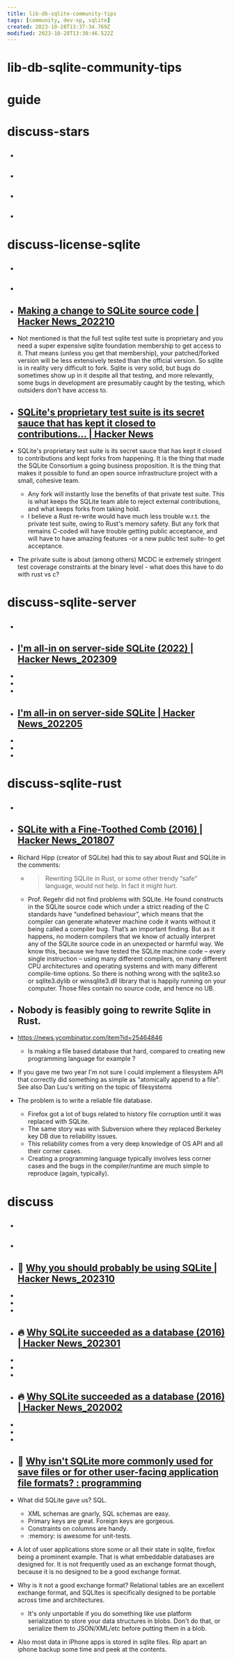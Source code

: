 ```yaml
---
title: lib-db-sqlite-community-tips
tags: [community, dev-xp, sqlite]
created: 2023-10-28T13:37:34.769Z
modified: 2023-10-28T13:38:46.522Z
---
```


# lib-db-sqlite-community-tips

# guide

# discuss-stars
- ## 

- ## 

- ## 

- ## 
# discuss-license-sqlite
- ## 

- ## 

- ## [Making a change to SQLite source code | Hacker News_202210](https://news.ycombinator.com/item?id=33339634)
- Not mentioned is that the full test sqlite test suite is proprietary and you need a super expensive sqlite foundation membership to get access to it. That means (unless you get that membership), your patched/forked version will be less extensively tested than the official version. So sqlite is in reality very difficult to fork. Sqlite is very solid, but bugs do sometimes show up in it despite all that testing, and more relevantly, some bugs in development are presumably caught by the testing, which outsiders don't have access to.

- ## [SQLite's proprietary test suite is its secret sauce that has kept it closed to contributions... | Hacker News](https://news.ycombinator.com/item?id=33083993)
- SQLite's proprietary test suite is its secret sauce that has kept it closed to contributions and kept forks from happening. It is the thing that made the SQLite Consortium a going business proposition. It is the thing that makes it possible to fund an open source infrastructure project with a small, cohesive team.
  - Any fork will instantly lose the benefits of that private test suite. This is what keeps the SQLite team able to reject external contributions, and what keeps forks from taking hold.
  - I believe a Rust re-write would have much less trouble w.r.t. the private test suite, owing to Rust's memory safety. But any fork that remains C-coded will have trouble getting public acceptance, and will have to have amazing features -or a new public test suite- to get acceptance.

- The private suite is about (among others) MCDC ie extremely stringent test coverage constraints at the binary level - what does this have to do with rust vs c?
# discuss-sqlite-server
- ## 

- ## [I'm all-in on server-side SQLite (2022) | Hacker News_202309](https://news.ycombinator.com/item?id=37613747)
- 
- 
- 

- ## [I'm all-in on server-side SQLite | Hacker News_202205](https://news.ycombinator.com/item?id=31318708)
- 
- 
- 

# discuss-sqlite-rust
- ## 

- ## [SQLite with a Fine-Toothed Comb (2016) | Hacker News_201807](https://news.ycombinator.com/item?id=17506000)
- Richard Hipp (creator of SQLite) had this to say about Rust and SQLite in the comments:
  - > Rewriting SQLite in Rust, or some other trendy “safe” language, would not help. In fact it might hurt.
  - Prof. Regehr did not find problems with SQLite. He found constructs in the SQLite source code which under a strict reading of the C standards have “undefined behaviour”, which means that the compiler can generate whatever machine code it wants without it being called a compiler bug. That’s an important finding. But as it happens, no modern compilers that we know of actually interpret any of the SQLite source code in an unexpected or harmful way. We know this, because we have tested the SQLite machine code – every single instruction – using many different compilers, on many different CPU architectures and operating systems and with many different compile-time options. So there is nothing wrong with the sqlite3.so or sqlite3.dylib or winsqlite3.dll library that is happily running on your computer. Those files contain no source code, and hence no UB.

- ## Nobody is feasibly going to rewrite Sqlite in Rust.
- https://news.ycombinator.com/item?id=25464846
  - Is making a file based database that hard, compared to creating new programming language for example ?

- If you gave me two year I'm not sure I could implement a filesystem API that correctly did something as simple as "atomically append to a file". See also Dan Luu's writing on the topic of filesystems

- The problem is to write a reliable file database. 
  - Firefox got a lot of bugs related to history file corruption until it was replaced with SQLite. 
  - The same story was with Subversion where they replaced Berkeley key DB due to reliability issues.
  - This reliability comes from a very deep knowledge of OS API and all their corner cases. 
  - Creating a programming language typically involves less corner cases and the bugs in the compiler/runtime are much simple to reproduce (again, typically).
# discuss
- ## 

- ## 

- ## 🤔 [Why you should probably be using SQLite | Hacker News_202310](https://news.ycombinator.com/item?id=38036921)
- 
- 
- 

- ## 🔥 [Why SQLite succeeded as a database (2016) | Hacker News_202301](https://news.ycombinator.com/item?id=34258858)
- 
- 
- 

- ## 🔥 [Why SQLite succeeded as a database (2016) | Hacker News_202002](https://news.ycombinator.com/item?id=22367104)
- 
- 
- 

- ## 🤔 [Why isn't SQLite more commonly used for save files or for other user-facing application file formats? : programming](https://www.reddit.com/r/programming/comments/h86v81/why_isnt_sqlite_more_commonly_used_for_save_files/)
- What did SQLite gave us? SQL.
  - XML schemas are gnarly, SQL schemas are easy.
  - Primary keys are great. Foreign keys are gorgeous.
  - Constraints on columns are handy.
  - :memory: is awesome for unit-tests.
- A lot of user applications store some or all their state in sqlite, firefox being a prominent example. That is what embeddable databases are designed for. It is not frequently used as an exchange format though, because it is no designed to be a good exchange format.
- Why is it not a good exchange format? Relational tables are an excellent exchange format, and SQLItes is specifically designed to be portable across time and architectures.
  - It's only unportable if you do something like use platform serialization to store your data structures in blobs. Don't do that, or serialize them to JSON/XML/etc before putting them in a blob.

- Also most data in iPhone apps is stored in sqlite files. Rip apart an iphone backup some time and peek at the contents.
